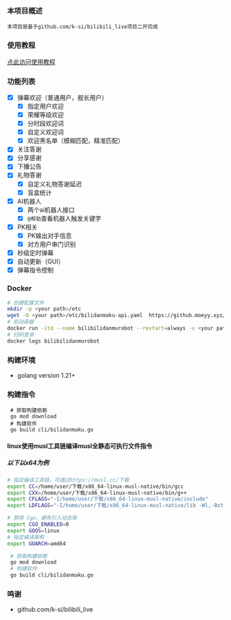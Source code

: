 ### 本项目概述
    本项目是基于github.com/k-si/bilibili_live项目二开完成
### 使用教程
[点此访问使用教程](https://www.yuque.com/yuqueyonghu3xsgin/igligh/rpr4oslh4nwt2pwv?singleDoc#)
### 功能列表
- [x] 弹幕欢迎（普通用户，舰长用户）
    - [x] 指定用户欢迎
    - [x] 荣耀等级欢迎
    - [x] 分时段欢迎词
    - [x] 自定义欢迎词
    - [x] 欢迎黑名单（模糊匹配，精准匹配）
- [x] 关注答谢
- [x] 分享感谢
- [x] 下播公告
- [x] 礼物答谢
    - [x] 自定义礼物答谢延迟
    - [x] 盲盒统计
- [x] AI机器人
    - [x] 两个ai机器人接口
    - [x] `@帮助`查看机器人触发关键字
- [x] PK相关
    - [x] PK输出对手信息
    - [x] 对方用户串门识别
- [x] 秒级定时弹幕
- [x] 自动更新（GUI）
- [x] 弹幕指令控制
### Docker
```bash
# 创建配置文件
mkdir -p <your path>/etc
wget -O <your path>/etc/bilidanmaku-api.yaml  https://github.moeyy.xyz/https://raw.githubusercontent.com/xbclub/BilibiliDanmuRobot/master/etc/bilidanmaku-api.yaml
# 启动容器
docker run -itd --name bilibilidanmurobot --restart=always -v <your path>:/app/data xbclub/bilibilidanmurobot:latest
# 扫码登录
docker logs bilibilidanmurobot
```
###  构建环境
 * golang version 1.21+
### 构建指令
```
 # 获取构建依赖
 go mod download
 # 构建软件
 go build cli/bilidanmaku.go
```
#### linux使用musl工具链编译musl全静态可执行文件指令
##### 以下以x64为例
```bash
# 指定编译工具链，可通过https://musl.cc/下载
export CC=/home/user/下载/x86_64-linux-musl-native/bin/gcc
export CXX=/home/user/下载/x86_64-linux-musl-native/bin/g++
export CFLAGS="-I/home/user/下载/x86_64-linux-musl-native/include"
export LDFLAGS="-I/home/user/下载/x86_64-linux-musl-native/lib -Wl,-Bstatic"

# 禁用 Cgo，避免引入动态库
export CGO_ENABLED=0                                      
export GOOS=linux
# 指定编译架构
export GOARCH=amd64

 # 获取构建依赖
 go mod download
 # 构建软件
 go build cli/bilidanmaku.go
```
### 鸣谢
- github.com/k-si/bilibili_live
